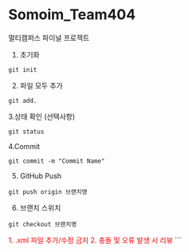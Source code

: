 # Somoim_Team404
멀티캠퍼스 파이널 프로젝트


1. 초기화
```
git init
```

2. 파일 모두 추가
```
git add.
```

3.상태 확인 (선택사항)
```
git status
```

4.Commit
```
git commit -m "Commit Name"
```

5. GitHub Push
```
git push origin 브랜치명
```

6. 브랜치 스위치
```
git checkout 브랜치명
```
<span style="color:red">
1. .xml 파일 추가/수정 금지
2. 충돌 및 오류 발생 시 리뷰
</span>
```
